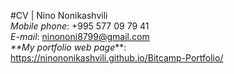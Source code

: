 #CV | Nino Nonikashvili  
_Mobile phone_: +995 577 09 79 41  
_E-mail_: ninononi8799@gmail.com  
_**My portfolio web page_**:   
https://ninononikashvili.github.io/Bitcamp-Portfolio/  


